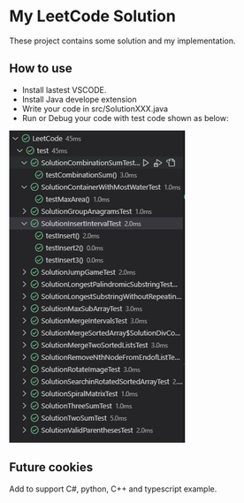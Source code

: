 # My LeetCode Solution

These project contains some solution and my implementation.

## How to use
- Install lastest VSCODE.
- Install Java develope extension
- Write your code in src/SolutionXXX.java
- Run or Debug your code with test code shown as below:

![test preview](/img/runtest.jpg)

## Future cookies
Add to support C#, python, C++ and typescript example.
